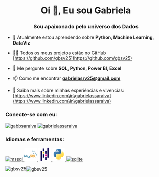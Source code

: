 <h1 align="center">Oi 👋, Eu sou Gabriela</h1>
<h3 align="center">Sou apaixonado pelo universo dos Dados</h3>

- 🌱 Atualmente estou aprendendo sobre **Python, Machine Learning, DataViz**

- 👨‍💻 Todos os meus projetos estão no GitHub [https://github.com/gbsv25](https://github.com/gbsv25)

- 💬 Me pergunte sobre **SQL, Python, Power BI, Excel**

- 📫 Como me encontrar **gabrielasrv25@gmail.com**

- 📄 Saiba mais sobre minhas experiências e vivencias: [https://www.linkedin.com\in\gabrielassaraiva](https://www.linkedin.com\in\gabrielassaraiva)

<h3 align="left">Conecte-se com eu:</h3>
<p align="left">
<a href="https://twitter.com/gabbsaraiva" target="blank"><img align="center" src="https://raw.githubusercontent.com/rahuldkjain/github-profile-readme-generator/master/src/images/icons/Social/twitter.svg" alt="gabbsaraiva" height="30" width="40" /></a>
<a href="https://linkedin.com/in/gabrielassaraiva" target="blank"><img align="center" src="https://raw.githubusercontent.com/rahuldkjain/github-profile-readme-generator/master/src/images/icons/Social/linked-in-alt.svg" alt="gabrielassaraiva" height="30" width="40" /></a>
</p>

<h3 align="left">Idiomas e ferramentas:</h3>
<p align="left"> <a href="https://www.microsoft.com/en-us/sql-server" target="_blank" rel="noreferrer"> <img src="https://www.svgrepo.com/show/303229/microsoft-sql-server-logo.svg" alt="mssql" width="40" height="40"/> </a> <a href="https://www.mysql.com/" target="_blank" rel="noreferrer"> <img src="https://raw.githubusercontent.com/devicons/devicon/master/icons/mysql/mysql-original-wordmark.svg" alt="mysql" width="40" height="40"/> </a> <a href="https://pandas.pydata.org/" target="_blank" rel="noreferrer"> <img src="https://raw.githubusercontent.com/devicons/devicon/2ae2a900d2f041da66e950e4d48052658d850630/icons/pandas/pandas-original.svg" alt="pandas" width="40" height="40"/> </a> <a href="https://www.python.org" target="_blank" rel="noreferrer"> <img src="https://raw.githubusercontent.com/devicons/devicon/master/icons/python/python-original.svg" alt="python" width="40" height="40"/> </a> <a href="https://www.sqlite.org/" target="_blank" rel="noreferrer"> <img src="https://www.vectorlogo.zone/logos/sqlite/sqlite-icon.svg" alt="sqlite" width="40" height="40"/> </a> </p>

<p><img align="left" src="https://github-readme-stats.vercel.app/api/top-langs?username=gbsv25&show_icons=true&locale=en&layout=compact" alt="gbsv25" /></p>

<p> <img align="center" src="https://github-readme-stats.vercel.app/api?username=gbsv25&show_icons=true&locale=en" alt="gbsv25" /></p>


<!---

- 👋 Hi, I’m @gbsv25
- 👀 I’m interested in ...
- 🌱 I’m currently learning ...
- 💞️ I’m looking to collaborate on ...
- 📫 How to reach me ...
- 😄 Pronouns: ...
- ⚡ Fun fact: ...


gbsv25/gbsv25 is a ✨ special ✨ repository because its `README.md` (this file) appears on your GitHub profile.
You can click the Preview link to take a look at your changes.
--->
